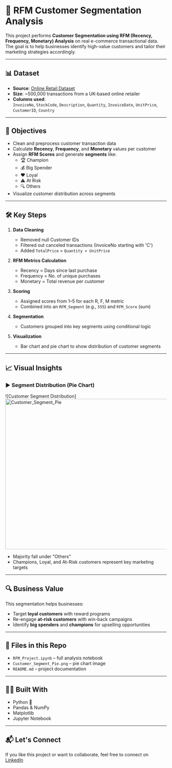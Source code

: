 
# 🧠 RFM Customer Segmentation Analysis

This project performs **Customer Segmentation using RFM (Recency, Frequency, Monetary) Analysis** on real e-commerce transactional data. The goal is to help businesses identify high-value customers and tailor their marketing strategies accordingly.

---

## 📊 Dataset

- **Source**: [Online Retail Dataset](https://archive.ics.uci.edu/ml/datasets/online+retail)
- **Size**: ~500,000 transactions from a UK-based online retailer
- **Columns used**:  
  `InvoiceNo`, `StockCode`, `Description`, `Quantity`, `InvoiceDate`, `UnitPrice`, `CustomerID`, `Country`

---

## 📌 Objectives

- Clean and preprocess customer transaction data
- Calculate **Recency**, **Frequency**, and **Monetary** values per customer
- Assign **RFM Scores** and generate **segments** like:
  - 🏆 Champion
  - 💰 Big Spender
  - ❤️ Loyal
  - ⚠️ At Risk
  - 🔍 Others
- Visualize customer distribution across segments

---

## 🛠️ Key Steps

1. **Data Cleaning**  
   - Removed null Customer IDs  
   - Filtered out canceled transactions (InvoiceNo starting with 'C')  
   - Added `TotalPrice` = `Quantity × UnitPrice`

2. **RFM Metrics Calculation**  
   - Recency = Days since last purchase  
   - Frequency = No. of unique purchases  
   - Monetary = Total revenue per customer

3. **Scoring**  
   - Assigned scores from 1–5 for each R, F, M metric  
   - Combined into an `RFM_Segment` (e.g., `555`) and `RFM_Score` (sum)

4. **Segmentation**  
   - Customers grouped into key segments using conditional logic

5. **Visualization**  
   - Bar chart and pie chart to show distribution of customer segments

---

## 📈 Visual Insights

### ▶ Segment Distribution (Pie Chart)

![Customer Segment Distribution]
<img width="578" height="470" alt="Customer_Segment_Pie" src="https://github.com/user-attachments/assets/2db0602d-2979-44f4-a643-473de365a764" />

- Majority fall under "Others"
- Champions, Loyal, and At-Risk customers represent key marketing targets

---

## 🔍 Business Value

This segmentation helps businesses:
- Target **loyal customers** with reward programs
- Re-engage **at-risk customers** with win-back campaigns
- Identify **big spenders** and **champions** for upselling opportunities

---

## 📁 Files in this Repo

- `RFM_Project.ipynb` – full analysis notebook
- `Customer_Segment_Pie.png` – pie chart image 
- `README.md` – project documentation

---

## 👩‍💻 Built With

- Python 🐍
- Pandas & NumPy
- Matplotlib
- Jupyter Notebook

---

## 📬 Let's Connect

If you like this project or want to collaborate, feel free to connect on [LinkedIn](https://www.linkedin.com/in/aishwarya-chintaluru-6797732bb/)
